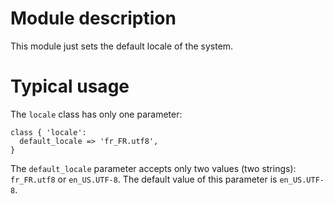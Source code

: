 # Module description

This module just sets the default locale of the system.

# Typical usage

The `locale` class has only one parameter:

```puppet
class { 'locale':
  default_locale => 'fr_FR.utf8',
}
```

The `default_locale` parameter accepts only two values (two
strings): `fr_FR.utf8` or `en_US.UTF-8`. The default value
of this parameter is `en_US.UTF-8`.


